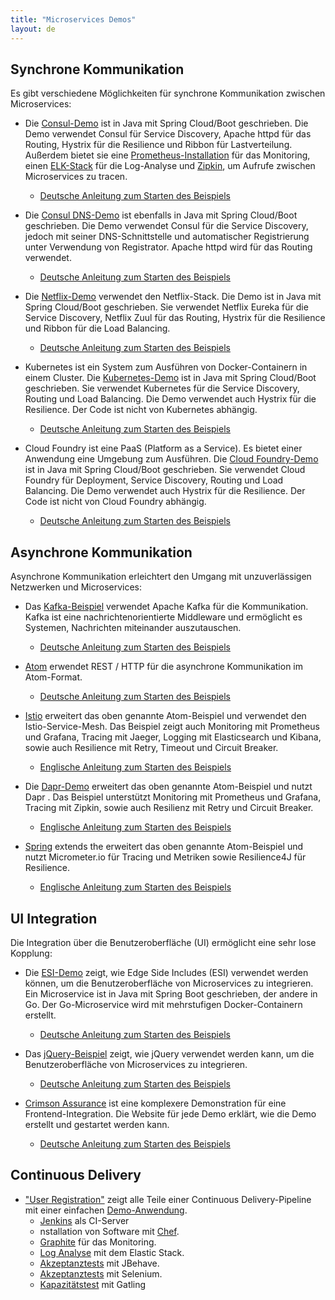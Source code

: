 ```yaml
---
title: "Microservices Demos"
layout: de
---
```


## Synchrone Kommunikation

Es gibt verschiedene Möglichkeiten für synchrone Kommunikation
zwischen Microservices:

* Die [Consul-Demo](https://github.com/ewolff/microservice-consul) ist
in Java mit Spring Cloud/Boot geschrieben. Die Demo verwendet Consul
für Service Discovery, Apache httpd für das Routing, Hystrix für
die Resilience und Ribbon für Lastverteilung. Außerdem
bietet sie eine
[Prometheus-Installation](https://github.com/ewolff/microservice-consul#prometheus)
für das Monitoring, einen
[ELK-Stack](https://github.com/ewolff/microservice-consul#elastic-stack)
für die Log-Analyse und
[Zipkin](https://github.com/ewolff/microservice-consul#zipkin), um
Aufrufe zwischen Microservices zu tracen.
  - [Deutsche Anleitung zum Starten des Beispiels](https://github.com/ewolff/microservice-consul/blob/master/WIE-LAUFEN.md)

* Die [Consul
DNS-Demo](https://github.com/ewolff/microservice-consul-dns) ist
ebenfalls in Java mit Spring Cloud/Boot geschrieben. Die Demo
verwendet Consul für die Service Discovery, jedoch mit seiner
DNS-Schnittstelle und automatischer Registrierung unter Verwendung von
Registrator. Apache httpd wird für das Routing verwendet.
  - [Deutsche Anleitung zum Starten des Beispiels](https://github.com/ewolff/microservice-consul-dns/blob/master/WIE-LAUFEN.md)

* Die [Netflix-Demo](https://github.com/ewolff/microservice) verwendet
den Netflix-Stack. Die Demo ist in Java mit Spring Cloud/Boot
geschrieben. Sie verwendet Netflix Eureka für die Service Discovery,
Netflix Zuul für das Routing, Hystrix für die Resilience und Ribbon
für die Load Balancing.
  - [Deutsche Anleitung zum Starten des Beispiels](https://github.com/ewolff/microservice/blob/master/WIE-LAUFEN.md)

* Kubernetes ist ein System zum Ausführen von Docker-Containern in
einem Cluster. Die
[Kubernetes-Demo](https://github.com/ewolff/microservice-kubernetes)
ist in Java mit Spring Cloud/Boot geschrieben. Sie verwendet
Kubernetes für die Service Discovery, Routing und Load Balancing. Die
Demo verwendet auch Hystrix für die Resilience. Der Code ist nicht von
Kubernetes abhängig.
  - [Deutsche Anleitung zum Starten des Beispiels](https://github.com/ewolff/microservice-kubernetes/blob/master/WIE-LAUFEN.md)

* Cloud Foundry ist eine PaaS (Platform as a Service). Es bietet einer
Anwendung eine Umgebung zum Ausführen. Die [Cloud Foundry-Demo](https://github.com/ewolff/microservice-cloudfoundry) ist in
Java mit Spring Cloud/Boot geschrieben. Sie verwendet Cloud Foundry
für Deployment, Service Discovery, Routing und Load Balancing. Die
Demo verwendet auch Hystrix für die Resilience. Der Code ist nicht von
Cloud Foundry abhängig.
  - [Deutsche Anleitung zum Starten des Beispiels](https://github.com/ewolff/microservice-cloudfoundry/blob/master/WIE-LAUFEN.md)

## Asynchrone Kommunikation

Asynchrone Kommunikation erleichtert den Umgang mit unzuverlässigen
Netzwerken und Microservices:

* Das [Kafka-Beispiel](https://github.com/ewolff/microservice-kafka)
  verwendet Apache Kafka für die Kommunikation. Kafka ist eine
  nachrichtenorientierte Middleware und ermöglicht es Systemen,
  Nachrichten miteinander auszutauschen.
  - [Deutsche Anleitung zum Starten des Beispiels](https://github.com/ewolff/microservice-kafka/blob/master/WIE-LAUFEN.md)

* [Atom](https://github.com/ewolff/microservice-atom) erwendet REST /
  HTTP für die asynchrone Kommunikation im Atom-Format.
  - [Deutsche Anleitung zum Starten des Beispiels](https://github.com/ewolff/microservice-atom/blob/master/WIE-LAUFEN.md)

* [Istio](https://github.com/ewolff/microservice-istio) erweitert das
  oben genannte Atom-Beispiel und verwendet den
  Istio-Service-Mesh. Das Beispiel zeigt auch Monitoring mit
  Prometheus und Grafana, Tracing mit Jaeger, Logging mit
  Elasticsearch und Kibana, sowie auch Resilience mit Retry, Timeout
  und Circuit Breaker.
  - [Englische Anleitung zum Starten des Beispiels](https://github.com/ewolff/microservice-istio/blob/master/HOW-TO-RUN.md)

* Die [Dapr-Demo](https://github.com/ewolff/microservice-dapr)
  erweitert das oben genannte Atom-Beispiel und nutzt Dapr . Das
  Beispiel unterstützt Monitoring mit Prometheus und Grafana, Tracing
  mit Zipkin, sowie auch Resilienz mit Retry und Circuit Breaker.
  - [Englische Anleitung zum Starten des Beispiels](https://github.com/ewolff/microservice-dapr/blob/master/HOW-TO-RUN.md)

* [Spring](https://github.com/ewolff/microservice-spring) extends the
  erweitert das oben genannte Atom-Beispiel und nutzt Micrometer.io
  für Tracing und Metriken sowie Resilience4J für Resilience.
  - [Englische Anleitung zum Starten des Beispiels](https://github.com/ewolff/microservice-spring/blob/main/HOW-TO-RUN.md)

## UI Integration

Die Integration über die Benutzeroberfläche (UI) ermöglicht eine sehr
lose Kopplung:

* Die [ESI-Demo](https://github.com/ewolff/SCS-ESI) zeigt, wie Edge
  Side Includes (ESI) verwendet werden können, um die
  Benutzeroberfläche von Microservices zu integrieren. Ein
  Microservice ist in Java mit Spring Boot geschrieben, der andere in
  Go. Der Go-Microservice wird mit mehrstufigen Docker-Containern
  erstellt.
  - [Deutsche Anleitung zum Starten des Beispiels](https://github.com/ewolff/SCS-ESI/blob/master/WIE-LAUFEN.md)

* Das [jQuery-Beispiel](https://github.com/ewolff/SCS-jQuery) zeigt,
  wie jQuery verwendet werden kann, um die Benutzeroberfläche von
  Microservices zu integrieren.
  - [Deutsche Anleitung zum Starten des Beispiels](https://github.com/ewolff/SCS-jQuery/blob/master/WIE-LAUFEN.md)

* [Crimson
  Assurance](https://github.com/ewolff/crimson-assurance-demo) ist
  eine komplexere Demonstration für eine Frontend-Integration. Die
  Website für jede Demo erklärt, wie die Demo erstellt und gestartet
  werden kann.
  - [Deutsche Anleitung zum Starten des Beispiels](https://github.com/ewolff/crimson-insurance-demo/blob/master/WIE-LAUFEN.md)

## Continuous Delivery

* ["User Registration"](https://github.com/ewolff/user-registration-V2/)
zeigt alle Teile einer Continuous Delivery-Pipeline mit einer einfachen [Demo-Anwendung](https://github.com/ewolff/user-registration-V2/tree/master/user-registration-application).
  - [Jenkins](https://github.com/ewolff/user-registration-V2/tree/master/ci-setup)  als CI-Server
  - nstallation von Software mit [Chef](https://github.com/ewolff/user-registration-V2/tree/master/chef).
  - [Graphite](https://github.com/ewolff/user-registration-V2/tree/master/graphite) für das Monitoring.
  - [Log
    Analyse](https://github.com/ewolff/user-registration-V2/tree/master/log-analysis)
    mit dem Elastic Stack.
  - [Akzeptanztests](https://github.com/ewolff/user-registration-V2/tree/master/user-registration-acceptancetest-jbehave) mit JBehave.
  - [Akzeptanztests](https://github.com/ewolff/user-registration-V2/tree/master/user-registration-acceptancetest-selenium) mit Selenium.
  - [Kapazitätstest](https://github.com/ewolff/user-registration-V2/tree/master/user-registration-capacitytest-gatling) mit Gatling
